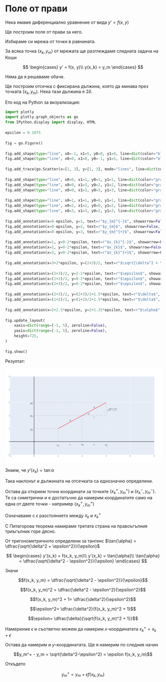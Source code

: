 # Поле от прави

Нека имаме диференциално уравнение от вида $y' = f(x, y)$

Ще построим поле от прави за него.

Избираме си мрежа от точки в равнината.

За всяка точка $(x_k, y_m)$ от мрежата ще разглеждаме следната задача на Коши

$$
\begin{cases}
y' = f(x, y)\\
y(x_k) = y_m
\end{cases}
$$

Няма да я решаваме обаче.

Ще построим отсечка с фиксирана дължина, която да минава през точката $(x_k, y_m)$. Нека тази дължина е $2\delta$.

Ето код на Python за визуализация:

```python
import plotly
import plotly.graph_objects as go
from IPython.display import display, HTML

epsilon = 0.1075

fig = go.Figure()

fig.add_shape(type="line", x0=-1, x1=5, y0=0, y1=0, line=dict(color="black", width=2))
fig.add_shape(type="line", x0=0, x1=0, y0=-1, y1=5, line=dict(color="black", width=2))

fig.add_trace(go.Scatter(x=[1, 3], y=[1, 3], mode="lines", line=dict(color="red", width=2)))

fig.add_shape(type="line", x0=0, x1=1, y0=1, y1=1, line=dict(color="gray", width=1, dash="dot"))
fig.add_shape(type="line", x0=0, x1=3, y0=2, y1=2, line=dict(color="gray", width=1, dash="dash"))
fig.add_shape(type="line", x0=0, x1=3, y0=3, y1=3, line=dict(color="gray", width=1, dash="dot"))

fig.add_shape(type="line", x0=1, x1=1, y0=0, y1=1, line=dict(color="gray", width=1, dash="dot"))
fig.add_shape(type="line", x0=2, x1=2, y0=0, y1=2, line=dict(color="gray", width=1, dash="dot"))
fig.add_shape(type="line", x0=3, x1=3, y0=2, y1=3, line=dict(color="gray", width=1, dash="dot"))

fig.add_annotation(x=0-epsilon, y=1, text=r"$y_{m}^{-}$", showarrow=False, font=dict(size=16))
fig.add_annotation(x=0-epsilon, y=2, text=r"$y_{m}$", showarrow=False, font=dict(size=16))
fig.add_annotation(x=0-epsilon, y=3, text=r"$y_{m}^{+}$", showarrow=False, font=dict(size=16))

fig.add_annotation(x=1, y=0-2*epsilon, text=r"$x_{k}^{-}$", showarrow=False, font=dict(size=16))
fig.add_annotation(x=2, y=0-2*epsilon, text=r"$x_{k}$", showarrow=False, font=dict(size=16))
fig.add_annotation(x=3, y=0-2*epsilon, text=r"$x_{k}^{+}$", showarrow=False, font=dict(size=16))

fig.add_annotation(x=3+2*epsilon, y=(2+3)/2, text=r"$\sqrt{\delta^2 + \epsilon^2}$", showarrow=False, font=dict(size=16))

fig.add_annotation(x=(2+3)/2, y=2-1*epsilon, text=r"$\epsilon$", showarrow=False, font=dict(size=16))
fig.add_annotation(x=(1+2)/2, y=0-2*epsilon, text=r"$\epsilon$", showarrow=False, font=dict(size=16))
fig.add_annotation(x=(2+3)/2, y=0-2*epsilon, text=r"$\epsilon$", showarrow=False, font=dict(size=16))

fig.add_annotation(x=(2+3)/2, y=(2+3)/2+1.5*epsilon, text=r"$\delta$", showarrow=False, font=dict(size=16))
fig.add_annotation(x=(1+2)/2, y=(1+2)/2+1.5*epsilon, text=r"$\delta$", showarrow=False, font=dict(size=16))

fig.add_annotation(x=2+2.5*epsilon, y=2+1.35*epsilon, text=r"$\alpha$", showarrow=False, font=dict(size=16))

fig.update_layout(
    xaxis=dict(range=[-1, 5], zeroline=False),
    yaxis=dict(range=[-1, 5], zeroline=False),
    height=725,
)

fig.show()
```

Резултат:

![Picture](поле_от_прави_теория_визуализация.png)

Знаем, че $y'(x_k) = \tan{\alpha}$

Така наклонът и дължината на отсечката са еднозначно определени.

Остава да открием точни координати за точките $(x_k^+, y_m^+)$ и $(x_k^-, y_m^-)$. Те са симетрични и е достатъчно да намерим координатите само на една от двете точки - например $(x_k^+, y_m^+)$

Означаваме с $\epsilon$ разстоянието между $x_k$ и $x_k^+$

С Питагорова теорема намираме третата страна на правоъгълния триъгълник горе дясно.

От тригонометричното определени за тангенс $\tan{\alpha} = \dfrac{\sqrt{\delta^2 + \epsilon^2}}{\epsilon}$

$$
\begin{cases}
y'(x_k) = f(x_k, y_m)\\
y'(x_k) = \tan{\alpha}\\
\tan{\alpha} = \dfrac{\sqrt{\delta^2 - \epsilon^2}}{\epsilon}
\end{cases}
$$

Значи

$$f(x_k, y_m) = \dfrac{\sqrt{\delta^2 - \epsilon^2}}{\epsilon}$$

$$f(x_k, y_m)^2 = \dfrac{\delta^2 - \epsilon^2}{\epsilon^2}$$

$$f(x_k, y_m)^2 + 1= \dfrac{\delta^2}{\epsilon^2}$$

$$\epsilon^2= \dfrac{\delta^2}{f(x_k, y_m)^2 + 1}$$

$$\epsilon= \dfrac{\delta}{\sqrt{f(x_k, y_m)^2 + 1}}$$

Намерихме $\epsilon$ и съответно можем да намерим $x$-координатата $x_k^+ = x_k + \epsilon$

Остава да намерим и $y$-координатата. Ще я намерим по следния начин

$$y_m^+ - y_m = \sqrt{\delta^2-\epsilon^2} = \epsilon f(x_k, y_m)$$

Откъдето

$$y_m^+ = y_m + \epsilon f(x_k, y_m)$$
